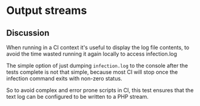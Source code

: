 # Output streams

## Discussion

When running in a CI context it's useful to display the log file contents, to avoid the time wasted running it again locally to access infection.log

The simple option of just dumping `infection.log` to the console after the tests complete is not that simple, because most CI will stop once the infection command exits with non-zero status.

So to avoid complex and error prone scripts in CI, this test ensures that the text log can be configured to be written to a PHP stream.
